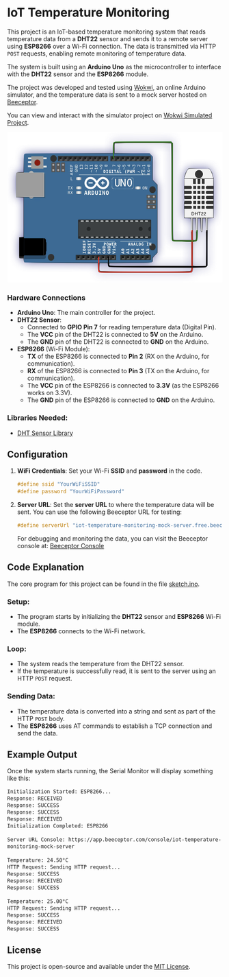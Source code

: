 # IoT Temperature Monitoring

This project is an IoT-based temperature monitoring system that reads temperature data from a **DHT22** sensor and sends it to a remote server using **ESP8266** over a Wi-Fi connection. The data is transmitted via HTTP `POST` requests, enabling remote monitoring of temperature data.

The system is built using an **Arduino Uno** as the microcontroller to interface with the **DHT22** sensor and the **ESP8266** module.

The project was developed and tested using [Wokwi](https://wokwi.com), an online Arduino simulator, and the temperature data is sent to a mock server hosted on [Beeceptor](https://beeceptor.com).

You can view and interact with the simulator project on [Wokwi Simulated Project](https://wokwi.com/projects/415922746755454977).

<p align="center"> <img src="circuit.png" height="350"/> </p>

### Hardware Connections
- **Arduino Uno**: The main controller for the project.
- **DHT22 Sensor**: 
  - Connected to **GPIO Pin 7** for reading temperature data (Digital Pin).
  - The **VCC** pin of the DHT22 is connected to **5V** on the Arduino.
  - The **GND** pin of the DHT22 is connected to **GND** on the Arduino.
- **ESP8266** (Wi-Fi Module):
  - **TX** of the ESP8266 is connected to **Pin 2** (RX on the Arduino, for communication).
  - **RX** of the ESP8266 is connected to **Pin 3** (TX on the Arduino, for communication).
  - The **VCC** pin of the ESP8266 is connected to **3.3V** (as the ESP8266 works on 3.3V).
  - The **GND** pin of the ESP8266 is connected to **GND** on the Arduino.

### Libraries Needed:
- [DHT Sensor Library](https://github.com/adafruit/DHT-sensor-library)

## Configuration
1. **WiFi Credentials**: Set your Wi-Fi **SSID** and **password** in the code.
   ```cpp
   #define ssid "YourWiFiSSID"
   #define password "YourWiFiPassword"
   ```

2. **Server URL**: Set the **server URL** to where the temperature data will be sent. You can use the following Beeceptor URL for testing:
   ```cpp
   #define serverUrl "iot-temperature-monitoring-mock-server.free.beeceptor.com"
   ```

   For debugging and monitoring the data, you can visit the Beeceptor console at:
   [Beeceptor Console](https://app.beeceptor.com/console/iot-temperature-monitoring-mock-server)

## Code Explanation

The core program for this project can be found in the file [sketch.ino](sketch.ino).

### Setup:
- The program starts by initializing the **DHT22** sensor and **ESP8266** Wi-Fi module.
- The **ESP8266** connects to the Wi-Fi network.

### Loop:
- The system reads the temperature from the DHT22 sensor.
- If the temperature is successfully read, it is sent to the server using an HTTP `POST` request.

### Sending Data:
- The temperature data is converted into a string and sent as part of the HTTP `POST` body.
- The **ESP8266** uses AT commands to establish a TCP connection and send the data.

## Example Output
Once the system starts running, the Serial Monitor will display something like this:

```
Initialization Started: ESP8266...
Response: RECEIVED
Response: SUCCESS
Response: SUCCESS
Response: RECEIVED
Initialization Completed: ESP8266

Server URL Console: https://app.beeceptor.com/console/iot-temperature-monitoring-mock-server

Temperature: 24.50°C
HTTP Request: Sending HTTP request...
Response: SUCCESS
Response: RECEIVED
Response: SUCCESS

Temperature: 25.00°C
HTTP Request: Sending HTTP request...
Response: SUCCESS
Response: RECEIVED
Response: SUCCESS
```

## License
This project is open-source and available under the [MIT License](LICENSE).
